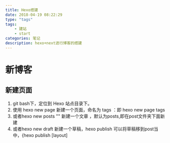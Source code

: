 ```yaml
---
title: Hexo搭建
date: 2018-04-19 08:22:29
type: "tags"
tags: 
	- 建站
	- start
categories: 笔记
description: hexo+next进行博客的搭建
---
```


# 新博客 #

## 新建页面 ##

1. git bash下，定位到 Hexo 站点目录下。
2. 使用 hexo new page 新建一个页面，命名为 tags ：即 hexo new page tags
3. 或者hexo new posts "" 新建一个文章 ，默认为posts,即在post文件夹下面新建
4. 或者hexo new draft 新建一个草稿，hexo publish 可以将草稿移到post当中，{hexo publish [layout] <title>}
5. 在source/_posts/路径下即可见

文章的头部：

	title: postName #文章页面上的显示名称，一般是中文
	date: 2013-12-02 15:30:16 #文章生成时间，一般不改，当然也可以任意修改
	updated: 2017-09-05 20:18:54 #手动添加更新时间
	type: "tags" #类型设置为 tags ，主题将自动为这个页面显示标签云
	categories: 默认分类 #分类
	tags:        #文章标签，可空，多标签请用格式，注意:后面有个空格
		- tag1
		- tag2
		- tag3 
	description: 附加一段文章摘要，字数最好在140字以内，会出现在meta的description里面
	comments: false #如果集成了评论，则关闭评论

### 使文章显示部分内容 ###

### 部署 ### 

- hexo generate 简写hexo g 生成静态页面
- hexo clean 清除缓存文件 (db.json) 和已生成的静态文件 (public)。
- hexo deploy 简写hexo d 将内容部署到网站
- hexo publish 发布内容，实际上是将内容从drafts（草稿）文件夹移到posts（文章）文件夹。
- hexo server 简写hexo s 启动服务器，默认情况下，访问网站为http://localhost:4000/
- 步骤： n c s g d
- n：新建文件，c：清理缓存，g：生成静态，d：部署

## 内容标签 ##

### Bootstrap Callout ###

- 这些样式出现在[http://getbootstrap.com/](http://getbootstrap.com/ " Bootstrap 的官方文档") 中。

#### 使用方式 ####

- {% note class_name %} Content (md partial supported) {% endnote %}
- class_name 可以是以下列表中的一个值：
- default
- primary
- success
- info
- warning
- danger

### 文本居中的引用 ###

- 此标签将生成一个带上下分割线的引用，同时引用内文本将自动居中。 
- 文本居中时，多行文本若长度不等，视觉上会显得不对称，因此建议在引用单行文本的场景下使用。 
- 例如作为文章开篇引用 或者 结束语之前的总结引用。

#### 使用方式 ####

- HTML方式：使用这种方式时，给 img 添加属性 class="blockquote-center" 即可。
- 标签方式：使用 centerquote 或者 简写 cq。
	
	<!-- HTML方式: 直接在 Markdown 文件中编写 HTML 来调用 -->
	<!-- 其中 class="blockquote-center" 是必须的 -->
	<blockquote class="blockquote-center">blah blah blah</blockquote>
	
	<!-- 标签 方式，要求版本在0.4.5或以上 -->
	{% centerquote %}blah blah blah{% endcenterquote %}
	
	<!-- 标签别名 -->
	{% cq %} blah blah blah {% endcq %}

### 突破容器宽度限制的图片 ###

- 当使用此标签引用图片时，图片将自动扩大 26%，并突破文章容器的宽度。 
- 此标签使用于需要突出显示的图片, 图片的扩大与容器的偏差从视觉上提升图片的吸引力。

#### 使用方式 ####

- HTML方式：使用这种方式时，为 img 添加属性 class="full-image"即可。
- 标签方式：使用 fullimage 或者 简写 fi， 并传递图片地址、 alt 和 title 属性即可。 属性之间以逗号分隔。

	<!-- HTML方式: 直接在 Markdown 文件中编写 HTML 来调用 -->
	<!-- 其中 class="full-image" 是必须的 -->
	<img src="/image-url" class="full-image" />
	
	<!-- 标签 方式，要求版本在0.4.5或以上 -->
	{% fullimage /image-url, alt, title %}
	
	<!-- 别名 -->
	{% fi /image-url, alt, title %}

# 插件 #

## Hexo-admin ##

Hexo-admin插件允许我们直接在本地页面上修改文章内容。
- 下载
	npm i hexo-admin --save
- 查看，登录http://localhost:4000/admin即可看到我们所有的文章内容，并且在可视化界面中操作文章内容

# 参考
1. [为你的Hexo加上评论系统-Valine](https://blog.csdn.net/blue_zy/article/details/79071414)




